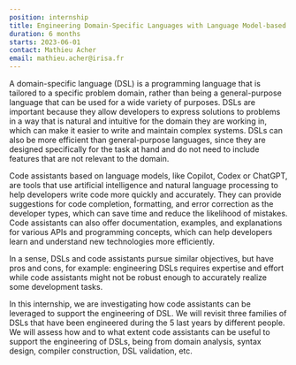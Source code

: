 ```yaml
---
position: internship
title: Engineering Domain-Specific Languages with Language Model-based Assistant
duration: 6 months
starts: 2023-06-01
contact: Mathieu Acher
email: mathieu.acher@irisa.fr 
---
```


A domain-specific language (DSL) is a programming language that is tailored to a specific problem domain, rather than being a general-purpose language that can be used for a wide variety of purposes. 
DSLs are important because they allow developers to express solutions to problems in a way that is natural and intuitive for the domain they are working in, which can make it easier to write and maintain complex systems. 
DSLs can also be more efficient than general-purpose languages, since they are designed specifically for the task at hand and do not need to include features that are not relevant to the domain. 

Code assistants based on language models, like Copilot, Codex or ChatGPT, are tools that use artificial intelligence and natural language processing to help developers write code more quickly and accurately. 
They can provide suggestions for code completion, formatting, and error correction as the developer types, which can save time and reduce the likelihood of mistakes. 
Code assistants can also offer documentation, examples, and explanations for various APIs and programming concepts, which can help developers learn and understand new technologies more efficiently. 

In a sense, DSLs and code assistants pursue similar objectives, but have pros and cons, for example: engineering DSLs requires expertise and effort while code assistants might not be robust enough to accurately realize some development tasks.

In this internship, we are investigating how code assistants can be leveraged to support the engineering of DSL. 
We will revisit three families of DSLs that have been engineered during the 5 last years by different people. 
We will assess how and to what extent code assistants can be useful to support the engineering of DSLs, being from domain analysis, syntax design, compiler construction, DSL validation, etc.


